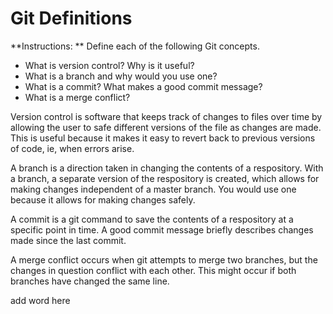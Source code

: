 # Git Definitions

**Instructions: ** Define each of the following Git concepts.

* What is version control?  Why is it useful?
* What is a branch and why would you use one?
* What is a commit? What makes a good commit message?
* What is a merge conflict?


Version control is software that keeps track of changes to files over time by allowing the user to safe different versions of the file as changes are made. This is useful because it makes it easy to revert back to previous versions of code, ie, when errors arise.

A branch is a direction taken in changing the contents of a respository. With a branch, a separate version of the respository is created, which allows for making changes independent of a master branch. You would use one because it allows for making changes safely.

A commit is a git command to save the contents of a respository at a specific point in time. A good commit message briefly describes changes made since the last commit.

A merge conflict occurs when git attempts to merge two branches, but the changes in question conflict with each other. This might occur if both branches have changed the same line.

add word here